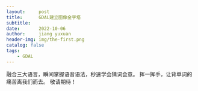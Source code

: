 ```yaml
---
layout:     post
title:      GDAL建立图像金字塔
subtitle:   
date:       2022-10-06
author:     jiang yuxuan
header-img: img/the-first.png
catalog: false
tags:
    - GDAL
---
```



融合三大语言，瞬间掌握语音语法，秒速学会猜词会意。 
挥一挥手，让背单词的痛苦离我们而去。 
敬请期待！